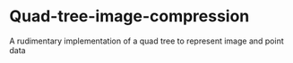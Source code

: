 # Quad-tree-image-compression
A rudimentary implementation of a quad tree to represent image and point data
